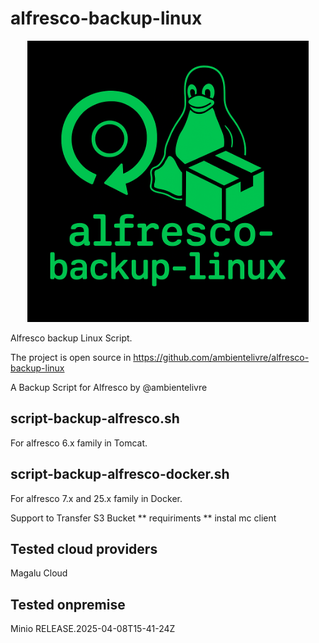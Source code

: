 # alfresco-backup-linux

<p align="center">
<img src="img/alfresco-backup-linux.png" alt="alfresco-backup-linux logo"  width="450"/>  
</p>

Alfresco backup Linux Script.

The project is open source in https://github.com/ambientelivre/alfresco-backup-linux

A Backup Script for Alfresco by @ambientelivre

## script-backup-alfresco.sh 

For alfresco 6.x family in Tomcat.


## script-backup-alfresco-docker.sh

For alfresco 7.x and 25.x family in Docker.

Support to Transfer S3 Bucket 
** requiriments ** instal mc client 

## Tested cloud providers
Magalu Cloud

## Tested onpremise
Minio RELEASE.2025-04-08T15-41-24Z
